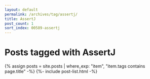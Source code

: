 ```yaml
---
layout: default
permalink: /archives/tag/assertj/
title: AssertJ
post_count: 1
sort_index: 00589-assertj
---
```

<h1 class="page-heading">Posts tagged with AssertJ</h1>
{% assign posts = site.posts | where_exp: "item", "item.tags contains page.title" -%}
{%- include post-list.html -%}

